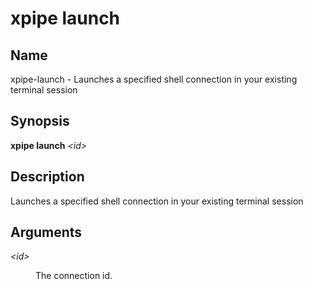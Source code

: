 # xpipe launch

<h2 id="_name">Name</h2>
<div class="sectionbody">
<p>xpipe-launch - Launches a specified shell connection in your existing terminal session</p>
</div>
<div class="sect1">
<h2 id="_synopsis">Synopsis</h2>
<div class="sectionbody">
<div class="paragraph">
<p><strong>xpipe launch</strong> <em>&lt;id&gt;</em></p>
</div>
</div>
</div>
<div class="sect1">
<h2 id="_description">Description</h2>
<div class="sectionbody">
<div class="paragraph">
<p>Launches a specified shell connection in your existing terminal session</p>
</div>
</div>
</div>
<div class="sect1">
<h2 id="_arguments">Arguments</h2>
<div class="sectionbody">
<div class="dlist">
<dl>
<dt class="hdlist1"><em>&lt;id&gt;</em></dt>
<dd>
<p>The connection id.</p>
</dd>
</dl>
</div>
</div>
</div>
